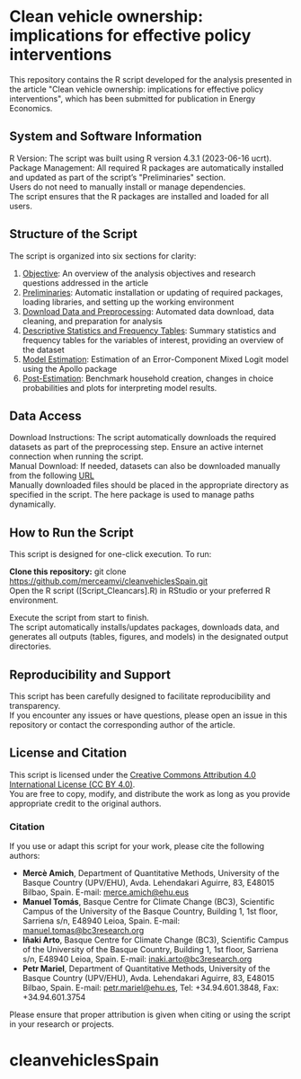 # **Clean vehicle ownership: implications for effective policy interventions**
This repository contains the R script developed for the analysis presented in the article "Clean vehicle ownership: implications for effective policy interventions", which has been submitted for publication in Energy Economics.

## **System and Software Information**
R Version: The script was built using R version 4.3.1 (2023-06-16 ucrt).  
Package Management: All required R packages are automatically installed and updated as part of the script’s "Preliminaries" section.  
Users do not need to manually install or manage dependencies.  
The script ensures that the R packages are installed and loaded for all users.  

## **Structure of the Script**
The script is organized into six sections for clarity:  

1. [Objective](https://github.com/merceamvi/cleanvehiclesSpain/blob/68025f03a1620c106f09a8e1dfa6c65141bf97b4/Script_CleanCars.R#L8): An overview of the analysis objectives and research questions addressed in the article  
2. [Preliminaries](https://github.com/merceamvi/cleanvehiclesSpain/blob/68025f03a1620c106f09a8e1dfa6c65141bf97b4/Script_CleanCars.R#L15): Automatic installation or updating of required packages, loading libraries, and setting up the working environment  
3. [Download Data and Preprocessing](https://github.com/merceamvi/cleanvehiclesSpain/blob/68025f03a1620c106f09a8e1dfa6c65141bf97b4/Script_CleanCars.R#L66-L68): Automated data download, data cleaning, and preparation for analysis  
4. [Descriptive Statistics and Frequency Tables](https://github.com/merceamvi/cleanvehiclesSpain/blob/68025f03a1620c106f09a8e1dfa6c65141bf97b4/Script_CleanCars.R#L553-L555): Summary statistics and frequency tables for the variables of interest, providing an overview of the dataset  
5. [Model Estimation](https://github.com/merceamvi/cleanvehiclesSpain/blob/68025f03a1620c106f09a8e1dfa6c65141bf97b4/Script_CleanCars.R#L762-L764): Estimation of an Error-Component Mixed Logit model using the Apollo package  
6. [Post-Estimation](https://github.com/merceamvi/cleanvehiclesSpain/blob/68025f03a1620c106f09a8e1dfa6c65141bf97b4/Script_CleanCars.R#L1291-L1293): Benchmark household creation, changes in choice probabilities and plots for interpreting model results.  

## **Data Access**
Download Instructions: The script automatically downloads the required datasets as part of the preprocessing step. Ensure an active internet connection when running the script.  
Manual Download: If needed, datasets can also be downloaded manually from the following [URL](https://www.ine.es/dyngs/INEbase/es/operacion.htm?c=Estadistica_C&cid=1254736177092&menu=ultiDatos&idp=1254735572981)  
Manually downloaded files should be placed in the appropriate directory as specified in the script. The here package is used to manage paths dynamically.  

## **How to Run the Script**
This script is designed for one-click execution. To run:  

**Clone this repository:**
git clone https://github.com/merceamvi/cleanvehiclesSpain.git  
Open the R script ([Script_Cleancars].R) in RStudio or your preferred R environment.  

Execute the script from start to finish.   
The script automatically installs/updates packages, downloads data, and generates all outputs (tables, figures, and models) in the designated output directories.  

## **Reproducibility and Support**
This script has been carefully designed to facilitate reproducibility and transparency.   
If you encounter any issues or have questions, please open an issue in this repository or contact the corresponding author of the article. 

## **License and Citation**

This script is licensed under the [Creative Commons Attribution 4.0 International License (CC BY 4.0)](https://creativecommons.org/licenses/by/4.0/).  
You are free to copy, modify, and distribute the work as long as you provide appropriate credit to the original authors.

### Citation

If you use or adapt this script for your work, please cite the following authors:

- **Mercè Amich**, Department of Quantitative Methods, University of the Basque Country (UPV/EHU), Avda. Lehendakari Aguirre, 83, E48015 Bilbao, Spain. E-mail: [merce.amich@ehu.eus](mailto:merce.amich@ehu.eus)
- **Manuel Tomás**, Basque Centre for Climate Change (BC3), Scientific Campus of the University of the Basque Country, Building 1, 1st floor, Sarriena s/n, E48940 Leioa, Spain. E-mail: [manuel.tomas@bc3research.org](mailto:manuel.tomas@bc3research.org)
- **Iñaki Arto**, Basque Centre for Climate Change (BC3), Scientific Campus of the University of the Basque Country, Building 1, 1st floor, Sarriena s/n, E48940 Leioa, Spain. E-mail: [inaki.arto@bc3research.org](mailto:inaki.arto@bc3research.org)
- **Petr Mariel**, Department of Quantitative Methods, University of the Basque Country (UPV/EHU), Avda. Lehendakari Aguirre, 83, E48015 Bilbao, Spain. E-mail: [petr.mariel@ehu.es](mailto:petr.mariel@ehu.es), Tel: +34.94.601.3848, Fax: +34.94.601.3754

Please ensure that proper attribution is given when citing or using the script in your research or projects.



# cleanvehiclesSpain

